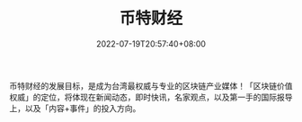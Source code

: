﻿---
weight: 
title: "币特财经"
description: "币特财经的发展目标，是成为台湾最权威与专业的区块链产业媒体！「区块链价值权威」的定位，将体现在新闻动态，即时快讯，名家观点，以及第一手的国际报导上，以及「内容+事件」的..."
date: 2022-07-19T20:57:40+08:00
lastmod: 2022-07-19T11:12:40+08:00
draft: false
authors: ["Cindy"]
featuredImage: "bitecaijing.jpg"
link: "https://bitnance.vip/"
tags: ["元宇宙资讯","币特财经"]
categories: ["navigation"]
navigation: ["元宇宙资讯"]
lightgallery: true
toc: true
pinned: false
recommend: false
recommend1: false
---
币特财经的发展目标，是成为台湾最权威与专业的区块链产业媒体！「区块链价值权威」的定位，将体现在新闻动态，即时快讯，名家观点，以及第一手的国际报导上，以及「内容+事件」的投入方向。
